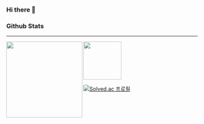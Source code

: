 ### Hi there 👋

<!--
**JJaeki/JJaeki** is a ✨ _special_ ✨ repository because its `README.md` (this file) appears on your GitHub profile.

Here are some ideas to get you started:

- 🔭 I’m currently working on ...
- 🌱 I’m currently learning ...
- 👯 I’m looking to collaborate on ...
- 🤔 I’m looking for help with ...
- 💬 Ask me about ...
- 📫 How to reach me: ...
- 😄 Pronouns: ...
- ⚡ Fun fact: ...

-->

### Github Stats
-------------------------------------------
<div>
  <a href="https://github.com/JJaeki/github-readme-stats">
    <img height=200 align="left" src="https://github-readme-stats.vercel.app/api?username=JJaeki" />
  </a>
  <a href="https://github.com/JJaeki/convoychat">
    <img height=100 align="center" src="https://github-readme-stats.vercel.app/api/top-langs?username=JJaeki&layout=compact&langs_count=8card_width=320" />
  </a>
</div>


[![Solved.ac
프로필](http://mazassumnida.wtf/api/v2/generate_badge?boj=wodud9515)](https://solved.ac/wodud9515)
